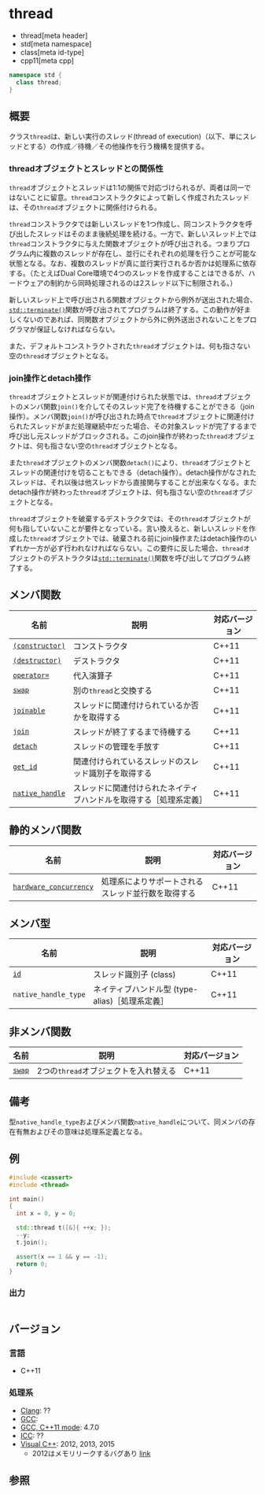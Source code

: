 # thread
* thread[meta header]
* std[meta namespace]
* class[meta id-type]
* cpp11[meta cpp]

```cpp
namespace std {
  class thread;
}
```

## 概要
クラス`thread`は、新しい実行のスレッド(thread of execution)（以下、単にスレッドとする）の作成／待機／その他操作を行う機構を提供する。

### threadオブジェクトとスレッドとの関係性
`thread`オブジェクトとスレッドは1:1の関係で対応づけられるが、両者は同一ではないことに留意。`thread`コンストラクタによって新しく作成されたスレッドは、その`thread`オブジェクトに関係付けられる。

`thread`コンストラクタでは新しいスレッドを1つ作成し、同コンストラクタを呼び出したスレッドはそのまま後続処理を続ける。一方で、新しいスレッド上では`thread`コンストラクタに与えた関数オブジェクトが呼び出される。つまりプログラム内に複数のスレッドが存在し、並行にそれぞれの処理を行うことが可能な状態となる。なお、複数のスレッドが真に並行実行されるか否かは処理系に依存する。（たとえばDual Core環境で4つのスレッドを作成することはできるが、ハードウェアの制約から同時処理されるのは2スレッド以下に制限される。）

新しいスレッド上で呼び出される関数オブジェクトから例外が送出された場合、[`std::terminate()`](/reference/exception/terminate.md)関数が呼び出されてプログラムは終了する。この動作が好ましくないのであれば、同関数オブジェクトから外に例外送出されないことをプログラマが保証しなければならない。

また、デフォルトコンストラクトされた`thread`オブジェクトは、何も指さない空の`thread`オブジェクトとなる。

### join操作とdetach操作

`thread`オブジェクトとスレッドが関連付けられた状態では、`thread`オブジェクトのメンバ関数`join()`を介してそのスレッド完了を待機することができる（join操作）。メンバ関数`join()`が呼び出された時点で`thread`オブジェクトに関連付けられたスレッドがまだ処理継続中だった場合、その対象スレッドが完了するまで呼び出し元スレッドがブロックされる。このjoin操作が終わった`thread`オブジェクトは、何も指さない空の`thread`オブジェクトとなる。

また`thread`オブジェクトのメンバ関数`detach()`により、`thread`オブジェクトとスレッドの関連付けを切ることもできる（detach操作）。detach操作がなされたスレッドは、それ以後は他スレッドから直接関与することが出来なくなる。またdetach操作が終わった`thread`オブジェクトは、何も指さない空の`thread`オブジェクトとなる。

`thread`オブジェクトを破棄するデストラクタでは、その`thread`オブジェクトが何も指していないことが要件となっている。言い換えると、新しいスレッドを作成した`thread`オブジェクトでは、破棄される前にjoin操作またはdetach操作のいずれか一方が必ず行われなければならない。この要件に反した場合、`thread`オブジェクトのデストラクタは[`std::terminate()`](/reference/exception/terminate.md)関数を呼び出してプログラム終了する。

## メンバ関数

| 名前 | 説明 | 対応バージョン |
|----------------------------------------------|--------------------------------------------------------------------|-------|
| [`(constructor)`](thread/op_constructor.md)        | コンストラクタ | C++11 |
| [`(destructor)`](thread/op_destructor.md)        | デストラクタ | C++11 |
| [`operator=`](thread/op_assign.md)         | 代入演算子 | C++11 |
| [`swap`](thread/swap.md)                   | 別の`thread`と交換する | C++11 |
| [`joinable`](thread/joinable.md)           | スレッドに関連付けられているか否かを取得する | C++11 |
| [`join`](thread/join.md)                   | スレッドが終了するまで待機する | C++11 |
| [`detach`](thread/detach.md)               | スレッドの管理を手放す | C++11 |
| [`get_id`](thread/get_id.md)               | 関連付けられているスレッドのスレッド識別子を取得する | C++11 |
| [`native_handle`](thread/native_handle.md) | スレッドに関連付けられたネイティブハンドルを取得する［処理系定義］ | C++11 |


## 静的メンバ関数

| 名前 | 説明 | 対応バージョン |
|------------------------------------------------------------|----------------------------------------------------|-------|
| [`hardware_concurrency`](thread/hardware_concurrency.md) | 処理系によりサポートされるスレッド並行数を取得する | C++11 |


## メンバ型

| 名前 | 説明 | 対応バージョン |
|------------------------|----------------------------------------------|-------|
| [`id`](thread/id.md) | スレッド識別子 (class) | C++11 |
| `native_handle_type`   | ネイティブハンドル型 (type-alias)［処理系定義］ | C++11 |


## 非メンバ関数

| 名前 | 説明 | 対応バージョン |
|---------------------------------|---------------------------------------|-------|
| [`swap`](thread/swap_free.md) | 2つの`thread`オブジェクトを入れ替える | C++11 |


## 備考
型`native_handle_type`およびメンバ関数`native_handle`について、同メンバの存在有無およびその意味は処理系定義となる。


## 例
```cpp example
#include <cassert>
#include <thread>

int main()
{
  int x = 0, y = 0;

  std::thread t([&]{ ++x; });
  --y;
  t.join();

  assert(x == 1 && y == -1);
  return 0;
}
```

### 出力
```
```

## バージョン
### 言語
- C++11


### 処理系
- [Clang](/implementation.md#clang): ??
- [GCC](/implementation.md#gcc): 
- [GCC, C++11 mode](/implementation.md#gcc): 4.7.0
- [ICC](/implementation.md#icc): ??
- [Visual C++](/implementation.md#visual_cpp): 2012, 2013, 2015
	- 2012はメモリリークするバグあり [link](http://stackoverflow.com/questions/14238670/is-this-a-big-bug-of-microsofts-implementation-of-stdthread)

## 参照


